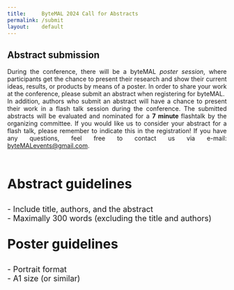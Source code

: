 ```yaml
---
title:     ByteMAL 2024 Call for Abstracts
permalink: /submit
layout:    default
---
```

<div class="row">
  <div class="col-sm-12 px-3">
	  <div class="jumbotron p-5 h-100" style="text-align: justify">
      <h2><b>Abstract submission</b></h2> 
      <p>During the conference, there will be a byteMAL <i>poster session</i>, where participants get the chance to present their research and show their current ideas, results, or products by means of a poster. In order to share your work at the conference, please submit an abstract when registering for byteMAL. <br> 
	      In addition, authors who submit an abstract will have a chance to present their work in a flash talk session during the conference. The submitted abstracts will be evaluated and nominated for a <b>7 minute </b>flashtalk by the organizing committee. If you would like us to consider your abstract for a flash talk, please remember to indicate this in the registration! If you have any questions, feel free to contact us via e-mail: <a href = "mailto:byteMALevents@gmail.com">byteMALevents@gmail.com</a>.</p>
	  </div>
  </div>
</div>

<br>

<div class="row">
	  <div class="col-sm-6 px-3">
	  <div class="jumbotron p-5 bg-info text-white h-100" style="text-align: left">
		  <p style="font-size: 30px"><b>Abstract guidelines</b></p>
		  <p style="font-size: 18px">- Include title, authors, and the abstract <br>
			  - Maximally 300 words (excluding the title and authors)
		  </p>
	  </div>
  </div>
	
  <div class="col-sm-6 px-3">
	  <div class="jumbotron p-5 bg-dark text-white h-100" style="text-align: left">
		  <p style="font-size: 30px"><b>Poster guidelines</b></p>
		  <p style="font-size: 18px">
		  - Portrait format <br>
		  - A1 size (or similar)
	  </p> <br>
	  </div>
  </div>
</div>




